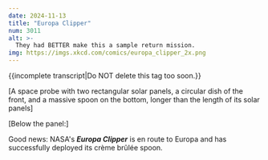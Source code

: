 ```yaml
---
date: 2024-11-13
title: "Europa Clipper"
num: 3011
alt: >-
  They had BETTER make this a sample return mission.
img: https://imgs.xkcd.com/comics/europa_clipper_2x.png
---
```

{{incomplete transcript|Do NOT delete this tag too soon.}}

[A space probe with two rectangular solar panels, a circular dish of the front, and a massive spoon on the bottom, longer than the length of its solar panels]

[Below the panel:]

Good news: NASA's ***Europa Clipper*** is en route to Europa and has successfully deployed its crème brûlée spoon.